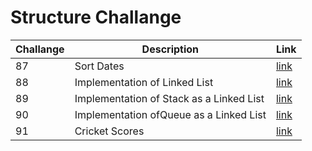 # Structure Challange

| Challange | Description | Link|
|--- |--- |--- |
| 87 | Sort Dates | [link]() |
| 88 | Implementation of Linked List | [link]() |
| 89 | Implementation of Stack as a Linked List | [link]() |
| 90 | Implementation ofQueue as a Linked List | [link]() |
| 91 | Cricket Scores | [link]() |